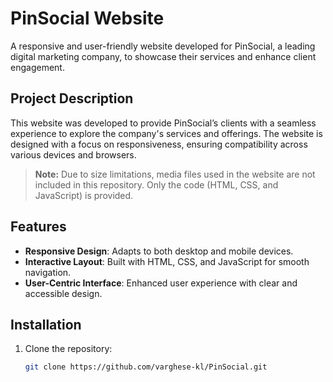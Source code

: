 # PinSocial Website

A responsive and user-friendly website developed for PinSocial, a leading digital marketing company, to showcase their services and enhance client engagement.

## Project Description

This website was developed to provide PinSocial’s clients with a seamless experience to explore the company's services and offerings. The website is designed with a focus on responsiveness, ensuring compatibility across various devices and browsers.

> **Note:** Due to size limitations, media files used in the website are not included in this repository. Only the code (HTML, CSS, and JavaScript) is provided.

## Features

- **Responsive Design**: Adapts to both desktop and mobile devices.
- **Interactive Layout**: Built with HTML, CSS, and JavaScript for smooth navigation.
- **User-Centric Interface**: Enhanced user experience with clear and accessible design.

## Installation

1. Clone the repository:
   ```bash
   git clone https://github.com/varghese-kl/PinSocial.git


